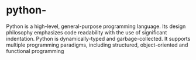 # python-
Python is a high-level, general-purpose programming language. Its design philosophy emphasizes code readability with the use of significant indentation. Python is dynamically-typed and garbage-collected. It supports multiple programming paradigms, including structured, object-oriented and functional programming
